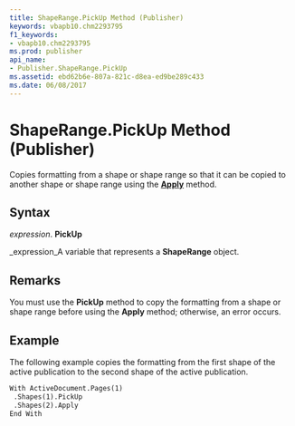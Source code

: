 ```yaml
---
title: ShapeRange.PickUp Method (Publisher)
keywords: vbapb10.chm2293795
f1_keywords:
- vbapb10.chm2293795
ms.prod: publisher
api_name:
- Publisher.ShapeRange.PickUp
ms.assetid: ebd62b6e-807a-821c-d8ea-ed9be289c433
ms.date: 06/08/2017
---
```



# ShapeRange.PickUp Method (Publisher)

Copies formatting from a shape or shape range so that it can be copied to another shape or shape range using the  **[Apply](Publisher.ShapeRange.Apply.md)** method.


## Syntax

 _expression_. **PickUp**

 _expression_A variable that represents a  **ShapeRange** object.


## Remarks

You must use the  **PickUp** method to copy the formatting from a shape or shape range before using the **Apply** method; otherwise, an error occurs.


## Example

The following example copies the formatting from the first shape of the active publication to the second shape of the active publication.


```vb
With ActiveDocument.Pages(1) 
 .Shapes(1).PickUp 
 .Shapes(2).Apply 
End With 

```


